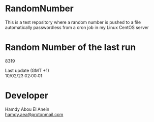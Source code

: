 # RandomNumber    
This is a test repository where a random number is pushed to a file automatically passwordless from a cron job in my Linux CentOS server    
# Random Number of the last run   
8319
      
Last update (GMT +1)    
10/02/23 02:00:01
# Developer    
Hamdy Abou El Anein   
hamdy.aea@protonmail.com
